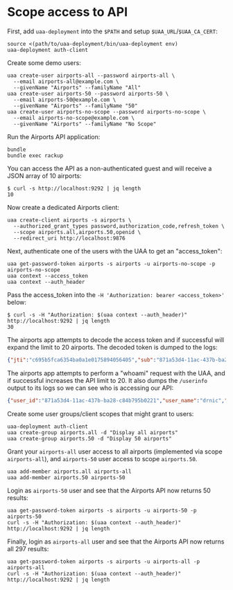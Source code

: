 # Scope access to API

First, add `uaa-deployment` into the `$PATH` and setup `$UAA_URL`/`$UAA_CA_CERT`:

```text
source <(path/to/uaa-deployment/bin/uaa-deployment env)
uaa-deployment auth-client
```

Create some demo users:

```text
uaa create-user airports-all --password airports-all \
  --email airports-all@example.com \
  --givenName "Airports" --familyName "All"
uaa create-user airports-50 --password airports-50 \
  --email airports-50@example.com \
  --givenName "Airports" --familyName "50"
uaa create-user airports-no-scope --password airports-no-scope \
  --email airports-no-scope@example.com \
  --givenName "Airports" --familyName "No Scope"
```

Run the Airports API application:

```text
bundle
bundle exec rackup
```

You can access the API as a non-authenticated guest and will receive a JSON array of 10 airports:

```text
$ curl -s http://localhost:9292 | jq length
10
```

Now create a dedicated Airports client:

```text
uaa create-client airports -s airports \
  --authorized_grant_types password,authorization_code,refresh_token \
  --scope airports.all,airports.50,openid \
  --redirect_uri http://localhost:9876
```

Next, authenticate one of the users with the UAA to get an "access_token":

```text
uaa get-password-token airports -s airports -u airports-no-scope -p airports-no-scope
uaa context --access_token
uaa context --auth_header
```

Pass the access_token into the `-H 'Authorization: bearer <access_token>'` below:

```text
$ curl -s -H "Authorization: $(uaa context --auth_header)" http://localhost:9292 | jq length
30
```

The airports app attempts to decode the access token and if successful will expand the limit to 20 airports. The decoded token is dumped to the logs:

```json
{"jti":"c695b5fca6354ba0a1e0175894056405","sub":"871a53d4-11ac-437b-ba28-c84b795b0221","scope":["openid"],"client_id":"uaa-cli-authcode","cid":"uaa-cli-authcode","azp":"uaa-cli-authcode","grant_type":"authorization_code","user_id":"871a53d4-11ac-437b-ba28-c84b795b0221","origin":"uaa","user_name":"drnic","email":"drnic@starkandwayne.com","auth_time":1530340069,"rev_sig":"1dc7b713","iat":1530340077,"exp":1530383277,"iss":"https://192.168.50.6:8443/oauth/token","zid":"uaa","aud":["uaa-cli-authcode","openid"]}
```

The airports app attempts to perform a "whoami" request with the UAA, and if successful increases the API limit to 20. It also dumps the `/userinfo` output to its logs so we can see who is accessing our API:

```json
{"user_id":"871a53d4-11ac-437b-ba28-c84b795b0221","user_name":"drnic","name":"Dr Nic Williams","given_name":"Dr Nic","family_name":"Williams","email":"drnic@starkandwayne.com","email_verified":true,"previous_logon_time":1530334456892,"sub":"871a53d4-11ac-437b-ba28-c84b795b0221"}
```

Create some user groups/client scopes that might grant to users:

```text
uaa-deployment auth-client
uaa create-group airports.all -d "Display all airports"
uaa create-group airports.50 -d "Display 50 airports"
```

Grant your `airports-all` user access to all airports (implemented via scope `airports-all`), and `airports-50` user access to scope `airports.50`.

```text
uaa add-member airports.all airports-all
uaa add-member airports.50 airports-50
```

Login as `airports-50` user and see that the Airports API now returns 50 results:

```text
uaa get-password-token airports -s airports -u airports-50 -p airports-50
curl -s -H "Authorization: $(uaa context --auth_header)" http://localhost:9292 | jq length
```

Finally, login as `airports-all` user and see that the Airports API now returns all 297 results:

```text
uaa get-password-token airports -s airports -u airports-all -p airports-all
curl -s -H "Authorization: $(uaa context --auth_header)" http://localhost:9292 | jq length
```
